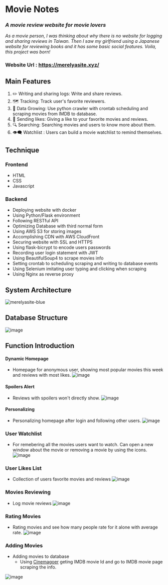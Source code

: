 # Movie Notes

### _A movie review website for movie lovers_
_As a movie person, I was thinking about why there is no website for logging and sharing reviews in Taiwan. 
Then I saw my girlfriend using a Japanese website for reviewing books and it has some basic social features.
Voila, this project was born!_
### Website Url : https://merelyasite.xyz/


## Main Features
1. ✏️ Writing and sharing logs: Write and share reviews.
2. 🗺️ Tracking: Track user's favorite reviewers.
3. 💾 Data Growing: Use python crawler with crontab scheduling and scraping movies from IMDB to database.
4. 💛 Sending likes: Giving a like to your favorite movies and reviews.
5. 🔍 Searching: Searching movies and users to know more about them.
6. 👁️‍🗨️ Watchlist : Users can build a movie watchlist to remind themselves.


## Technique
### Frontend
+ HTML
+ CSS
+ Javascript

### Backend
+ Deploying website with docker
+ Using Python/Flask environment
+ Following RESTful API 
+ Optimizing Database with third normal form
+ Using AWS S3 for storing images
+ Accomplishing CDN with AWS CloudFront
+ Securing website with SSL and HTTPS
+ Using flask-bicrypt to encode users passwords
+ Recording user login statement with JWT
+ Using BeautifulSoup4 to scrape movies info
+ Setting crontab to scheduling scraping and writing to database events
+ Using Selenium imitating user typing and clicking when scraping
+ Using Nginx as reverse proxy


## System Architecture
![merelyasite-blue](https://user-images.githubusercontent.com/92343813/173858308-d2d8c91f-30df-4e7e-9695-c32fde4648dc.png)



## Database Structure
![image](https://user-images.githubusercontent.com/92343813/173248158-65be0dd1-e21b-4f04-a944-88cbfe4b38c4.png)



## Function Introduction
#### Dynamic Homepage
+ Homepage for anonymous user, showing most popular movies this week and reviews with most likes.
![image](https://user-images.githubusercontent.com/92343813/173248683-5be4c5dc-c92f-48f0-ae03-58a336346c2e.png)

#### Spoilers Alert
+ Reviews with spoilers won't directly show.
![image](https://user-images.githubusercontent.com/92343813/173249039-b0b45371-91fb-41f3-8225-2af41d33b9ed.png)

#### Personalizing
+ Personalizing homepage after login and following other users.
![image](https://user-images.githubusercontent.com/92343813/173249109-b384f01f-83b1-4950-a909-65c36aa93a32.png)

### User Watchlist
+ For remebering all the movies users want to watch. Can open a new window about the movie or removing a movie by using the icons.
![image](https://user-images.githubusercontent.com/92343813/173249626-91c8573c-f613-48ae-b0bd-a1cd111778c2.png)

### User Likes List
+ Collection of users favorite movies and reviews
![image](https://user-images.githubusercontent.com/92343813/173249937-8adab3a9-caf0-4a65-a6b7-33970ed5c3e5.png)

### Movies Reviewing
+ Log movie reviews 
![image](https://user-images.githubusercontent.com/92343813/173250047-7eb76a54-31da-49f6-8e3e-4104c229a061.png)

### Rating Movies
+ Rating movies and see how many people rate for it alone with average rate.
![image](https://user-images.githubusercontent.com/92343813/173250295-274f97a4-88f6-4552-b509-c9322a8fd725.png)

### Adding Movies
+ Adding movies to database
    + Using [Cinemagoer](https://imdbpy.readthedocs.io/en/latest/) geting IMDB movie Id and go to IMDB movie page scraping the info.

 ![image](https://user-images.githubusercontent.com/92343813/173250402-e1f8b87e-ca8f-48eb-bcf7-5f42f10da2b4.png)

